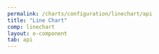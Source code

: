 ```yaml
---
permalink: /charts/configuration/linechart/api
title: "Line Chart"
comp: linechart
layout: o-component
tab: api
---
```

